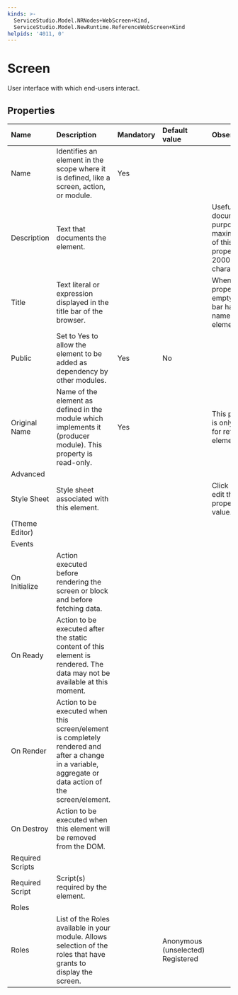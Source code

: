 ```yaml
---
kinds: >-
  ServiceStudio.Model.NRNodes+WebScreen+Kind,
  ServiceStudio.Model.NewRuntime.ReferenceWebScreen+Kind
helpids: '4011, 0'
---
```


# Screen

User interface with which end-users interact.

## Properties

| Name | Description | Mandatory | Default value | Observations |
| :--- | :--- | :--- | :--- | :--- |
| Name | Identifies an element in the scope where it is defined, like a screen, action, or module. | Yes |  |  |
| Description | Text that documents the element. |  |  | Useful for documentation purpose. The maximum size of this property is 2000 characters. |
| Title | Text literal or expression displayed in the title bar of the browser. |  |  | When this property is empty, the title bar has the name of the element. |
| Public | Set to Yes to allow the element to be added as dependency by other modules. | Yes | No |  |
| Original Name | Name of the element as defined in the module which implements it \(producer module\). This property is read-only. | Yes |  | This property is only visible for referenced elements. |
| Advanced |  |  |  |  |
| Style Sheet | Style sheet associated with this element. |  |  | Click on "..." to edit the property value. |
| \(Theme Editor\) |  |  |  |  |
| Events |  |  |  |  |
| On Initialize | Action executed before rendering the screen or block and before fetching data. |  |  |  |
| On Ready | Action to be executed after the static content of this element is rendered. The data may not be available at this moment. |  |  |  |
| On Render | Action to be executed when this screen/element is completely rendered and after a change in a variable, aggregate or data action of the screen/element. |  |  |  |
| On Destroy | Action to be executed when this element will be removed from the DOM. |  |  |  |
| Required Scripts |  |  |  |  |
| Required Script | Script\(s\) required by the element. |  |  |  |
| Roles |  |  |  |  |
| Roles | List of the Roles available in your module. Allows selection of the roles that have grants to display the screen. |  | Anonymous \(unselected\) Registered |  |

